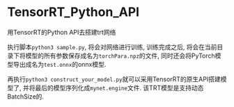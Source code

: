 # TensorRT_Python_API
用TensorRT的Python API去搭建trt网络

执行脚本`python3 sample.py`, 将会对网络进行训练, 训练完成之后, 将会在当前目录下将模型的所有参数保存成名为`torchPara.npz`的文件, 同时还会将PyTorch模型导出成名为`test.onnx`的onnx模型.

再执行`python3 construct_your_model.py`就可以采用TensorRT的原生API搭建模型了, 并将最后的模型序列化成`mynet.engine`文件. 该TRT模型是支持动态BatchSize的.
